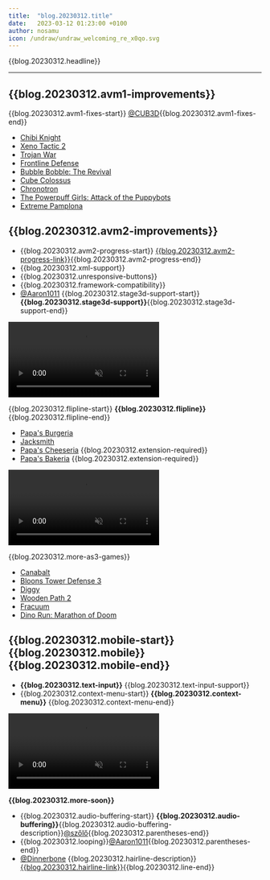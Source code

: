 ```yaml
---
title:  "blog.20230312.title"
date:   2023-03-12 01:23:00 +0100
author: nosamu
icon: /undraw/undraw_welcoming_re_x0qo.svg
---
```

{{blog.20230312.headline}}

---

## {{blog.20230312.avm1-improvements}}
{{blog.20230312.avm1-fixes-start}} [@CUB3D](https://github.com/CUB3D/){{blog.20230312.avm1-fixes-end}}
- [Chibi Knight](https://www.newgrounds.com/portal/view/526470)
- [Xeno Tactic 2](https://www.newgrounds.com/portal/view/438241/format/flash?emulate=flash)
- [Trojan War](https://www.newgrounds.com/portal/view/604949/format/flash?emulate=flash)
- [Frontline Defense](https://www.kongregate.com/games/kazama_bee/frontline-defense-first-assault)
- [Bubble Bobble: The Revival](https://flasharch.com/en/archive/play/084db17094dc7452f01da0905d7eb516)
- [Cube Colossus](https://www.newgrounds.com/portal/view/507205/format/flash?emulate=flash)
- [Chronotron](https://www.kongregate.com/games/Scarybug/chronotron)
- [The Powerpuff Girls: Attack of the Puppybots](https://flasharch.com/en/archive/play/b93354279e9788b849f83ef78f52cbbb)
- [Extreme Pamplona](https://flasharch.com/en/archive/play/e36aac73914ec8672218317e000615d7)

## {{blog.20230312.avm2-improvements}}
- {{blog.20230312.avm2-progress-start}} [{{blog.20230312.avm2-progress-link}}](https://ruffle.rs/compatibility/avm2){{blog.20230312.avm2-progress-end}}
- {{blog.20230312.xml-support}}
- {{blog.20230312.unresponsive-buttons}}
- {{blog.20230312.framework-compatibility}}
- [@Aaron1011](https://github.com/Aaron1011/) {{blog.20230312.stage3d-support-start}} **{{blog.20230312.stage3d-support}}**{{blog.20230312.stage3d-support-end}}

<video muted autoplay controls>
    <source src="/2023-03-12-progress-report/ruffle_solarmax2.mp4" type="video/mp4">
</video>

{{blog.20230312.flipline-start}} **{{blog.20230312.flipline}}**{{blog.20230312.flipline-end}}
- [Papa's Burgeria](https://www.kongregate.com/games/FliplineStudios/papas-burgeria)
- [Jacksmith](https://www.kongregate.com/games/FliplineStudios/jacksmith)
- [Papa's Cheeseria](https://www.flipline.com/games/papascheeseria/index.html) {{blog.20230312.extension-required}}
- [Papa's Bakeria](https://www.flipline.com/games/papasbakeria/index.html) {{blog.20230312.extension-required}}

<video muted autoplay controls>
    <source src="/2023-03-12-progress-report/ruffle_burgeria.mp4" type="video/mp4">
</video>

{{blog.20230312.more-as3-games}}
- [Canabalt](https://www.newgrounds.com/portal/view/510303)
- [Bloons Tower Defense 3](https://www.newgrounds.com/portal/view/463445/format/flash?emulate=flash)
- [Diggy](https://www.kongregate.com/games/Vogd/diggy)
- [Wooden Path 2](https://www.kongregate.com/games/Remivision/wooden-path-2)
- [Fracuum](https://www.newgrounds.com/portal/view/594354)
- [Dino Run: Marathon of Doom](https://www.newgrounds.com/portal/view/566176)

## {{blog.20230312.mobile-start}} **{{blog.20230312.mobile}}** {{blog.20230312.mobile-end}}
- **{{blog.20230312.text-input}}** {{blog.20230312.text-input-support}}
- {{blog.20230312.context-menu-start}} **{{blog.20230312.context-menu}}** {{blog.20230312.context-menu-end}}

<video muted autoplay controls>
    <source src="/2023-03-12-progress-report/Ruffle_Kongregate_Pizzeria_iPhone.mov" type="video/mp4">
</video>

**{{blog.20230312.more-soon}}**
- {{blog.20230312.audio-buffering-start}} **{{blog.20230312.audio-buffering}}**{{blog.20230312.audio-buffering-description}}[@szőlő](https://github.com/torokati44/){{blog.20230312.parentheses-end}}
- {{blog.20230312.looping}}[@Aaron1011](https://github.com/Aaron1011/){{blog.20230312.parentheses-end}}
- [@Dinnerbone](https://github.com/Dinnerbone/) {{blog.20230312.hairline-description}} [{{blog.20230312.hairline-link}}](https://github.com/ruffle-rs/ruffle/pull/9981){{blog.20230312.line-end}}
